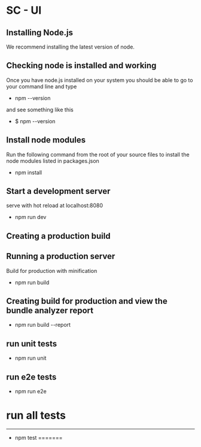 SC - UI
==================
Installing Node.js
------------------
We recommend installing the latest version of node.

Checking node is installed and working
--------------------------------------
Once you have node.js installed on your system you should be able to go to your command line and type
+ npm --version

and see something like this
+ $ npm --version

Install node modules
--------------------
Run the following command from the root of your source files to install the node modules listed in packages.json
+ npm install

Start a development server
--------------------------
serve with hot reload at localhost:8080

+ npm run dev

Creating a production build
---------------------------
Running a production server
---------------------------
Build for production with minification

+ npm run build


Creating build for production and view the bundle analyzer report
-----------------------------------------------------------------
+ npm run build --report

run unit tests
--------------
+ npm run unit

run e2e tests
---------------
+ npm run e2e

# run all tests
---------------
+ npm test
=======
